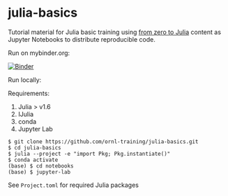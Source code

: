 # julia-basics

Tutorial material for Julia basic training using [from zero to Julia](https://techytok.com/from-zero-to-julia/) content as Jupyter Notebooks to distribute reproducible code.

Run on mybinder.org:

[![Binder](https://mybinder.org/badge_logo.svg)](https://mybinder.org/v2/gh/ornl-training/julia-basics.git/main?labpath=notebooks)

Run locally:

Requirements:

1. Julia > v1.6
2. IJulia
3. conda
4. Jupyter Lab

```
$ git clone https://github.com/ornl-training/julia-basics.git
$ cd julia-basics
$ julia --project -e "import Pkg; Pkg.instantiate()"
$ conda activate
(base) $ cd notebooks
(base) $ jupyter-lab
```

See `Project.toml` for required Julia packages
